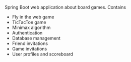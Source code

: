 Spring Boot web application about board games.
Contains
- Fly in the web game
- TicTacToe game
- Minimax algorithm
- Authentication
- Database management
- Friend invitations
- Game invitations
- User profiles and scoreboard
